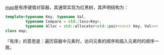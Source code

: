 [map]()是有序键值对容器，其通常实现为红黑树，其声明结构为：

```cpp
template<typename Key, typename Val,
         typename Compare = std::less<Key>,
         typename Alloc = std::allocator<std::pair<const Key, Val>>>
class map;
```

『有序』的意思是：遍历容器中元素时，访问元素的顺序和插入元素时的顺序一致。
